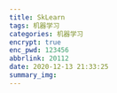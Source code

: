 ```yaml
---
title: SkLearn
tags: 机器学习
categories: 机器学习
encrypt: true
enc_pwd: 123456
abbrlink: 20112
date: 2020-12-13 21:33:25
summary_img:
---
```

